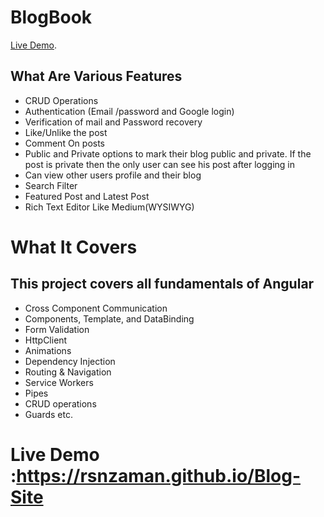 # BlogBook

 [Live Demo](https://mehulk05.github.io/Blog-Site).

## What Are Various Features
- CRUD Operations
- Authentication (Email /password and Google login)
- Verification of mail and Password recovery
- Like/Unlike the post
- Comment On posts
- Public and Private options to mark their blog public and private. If the post is private then the only user can see his post after logging in
- Can view other users profile and their blog
- Search Filter
- Featured Post and Latest Post
- Rich Text Editor Like Medium(WYSIWYG)

# What It Covers

## This project covers all fundamentals of Angular

- Cross Component Communication
- Components, Template, and DataBinding
- Form Validation
- HttpClient
- Animations
- Dependency Injection
- Routing & Navigation
- Service Workers
- Pipes
- CRUD operations
- Guards etc.

# Live Demo :https://rsnzaman.github.io/Blog-Site